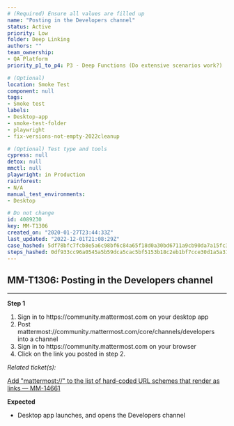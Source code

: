 ```yaml
---
# (Required) Ensure all values are filled up
name: "Posting in the Developers channel"
status: Active
priority: Low
folder: Deep Linking
authors: ""
team_ownership: 
- QA Platform
priority_p1_to_p4: P3 - Deep Functions (Do extensive scenarios work?)

# (Optional)
location: Smoke Test
component: null
tags: 
- Smoke test
labels: 
- Desktop-app
- smoke-test-folder
- playwright
- fix-versions-not-empty-2022cleanup

# (Optional) Test type and tools
cypress: null
detox: null
mmctl: null
playwright: in Production
rainforest: 
- N/A
manual_test_environments: 
- Desktop

# Do not change
id: 4089230
key: MM-T1306
created_on: "2020-01-27T23:44:33Z"
last_updated: "2022-12-01T21:08:29Z"
case_hashed: 5df78bfc7fcb8e5a6c98bf6c84a65f18d0a30bd6711a9cb90da7a15fc36b19c92c5dcc7ae2ceae2982da6a684f2426b5
steps_hashed: 0df933cc96a0545a5b59dca5cac5bf5153b18c2eb1bf7cce30d1a5a316a09c5d2977c85d280893faf10baa443dfdaaba
---
```


<!-- (Auto-generated) Based on frontmatter's "key" and "name" -->

## MM-T1306: Posting in the Developers channel

---

**Step 1**

1. Sign in to https\://community.mattermost.com on your desktop app
2. Post mattermost://community.mattermost.com/core/channels/developers into a channel
3. Sign in to https\://community.mattermost.com on your browser
4. Click on the link you posted in step 2.

_Related ticket(s):_

[Add "mattermost://" to the list of hard-coded URL schemes that render as links — MM-14661](https://mattermost.atlassian.net/browse/MM-14661)

**Expected**

- Desktop app launches, and opens the Developers channel
